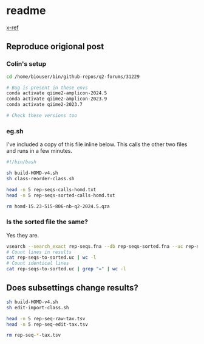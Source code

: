 # readme

[x-ref](https://forum.qiime2.org/t/for-qiime-2-2024-5-does-the-order-of-the-sequences-matter-for-feature-classifier-classify-sklearn/31229)

## Reproduce origional post

### Colin's setup

```sh
cd /home/biouser/bin/github-repos/q2-forums/31229

# Bug is present in these envs
conda activate qiime2-amplicon-2024.5
conda activate qiime2-amplicon-2023.9
conda activate qiime2-2023.7

# Check these versions too
```

### eg.sh

I've included a copy of this file inline below. This calls the other two files and runs in a few minutes.

```sh
#!/bin/bash

sh build-HOMD-v4.sh
sh class-reorder-class.sh

head -n 5 rep-seqs-calls-homd.txt
head -n 5 rep-seqs-sorted-calls-homd.txt

rm homd-15.23-515-806-nb-q2-2024.5.qza
```

### Is the sorted file the same?

Yes they are.

```sh
vsearch --search_exact rep-seqs.fna --db rep-seqs-sorted.fna --uc rep-seqs-to-sorted.uc
# Count lines in results
cat rep-seqs-to-sorted.uc | wc -l
# Count identical lines
cat rep-seqs-to-sorted.uc | grep "=" | wc -l
```

## Does subsettings change results?

```sh
sh build-HOMD-v4.sh
sh edit-import-class.sh

head -n 5 rep-seq-raw-tax.tsv
head -n 5 rep-seq-edit-tax.tsv

rm rep-seq-*-tax.tsv
```
